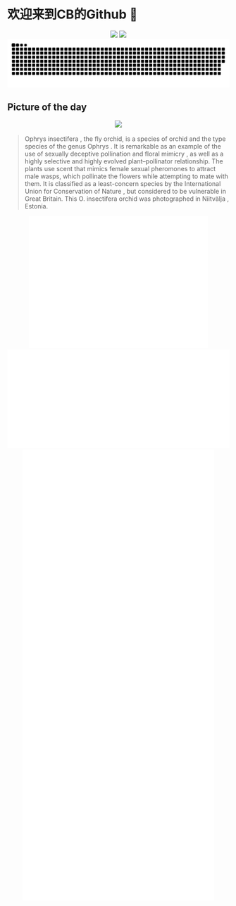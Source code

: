 
# 欢迎来到CB的Github 👋

<div align="center">
  <img height="137px" src="https://github-readme-stats.vercel.app/api?username=SuperCB&show_icons=true&theme=radical" />
  <img height="137px" src="https://github-readme-stats.vercel.app/api/top-langs/?username=SuperCB&hide_title=true&hide_border=true&layout=compact&langs_count=6&text_color=000&icon_color=fff" />
</div>


<div align="center">
    <img src="./contribution-snake/github-contribution-grid-snake.svg" />
</div>



## Picture of the day
<div align="center">
  <img width=400px src="https://upload.wikimedia.org/wikipedia/commons/thumb/d/da/Ophrys_insectifera_-_Niitv%C3%A4lja2.jpg/450px-Ophrys_insectifera_-_Niitv%C3%A4lja2.jpg" />
</div>

>Ophrys insectifera , the fly orchid, is a species of  orchid  and the  type species  of the genus  Ophrys . It is remarkable as an example of the use of sexually deceptive  pollination  and floral  mimicry , as well as a highly selective and highly evolved plant–pollinator relationship. The plants use scent that mimics female sexual  pheromones  to attract male wasps, which pollinate the flowers while attempting to mate with them. It is classified as a  least-concern species  by the  International Union for Conservation of Nature , but considered to be vulnerable in Great Britain. This  O. insectifera  orchid was photographed in  Niitvälja , Estonia.



<div align="center">
  <img height="300px" src="base_metrics.svg" />
  <img  src="metrics.plugin.calendar.full.svg" />
</div>


<div align="center">
  <img  src="plugin_metrics.svg" /> 
</div>
